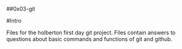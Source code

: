 ##0x03-git

#Intro

Files for the holberton first day git project. Files contain answers to questions about basic commands and functions of git and github.
